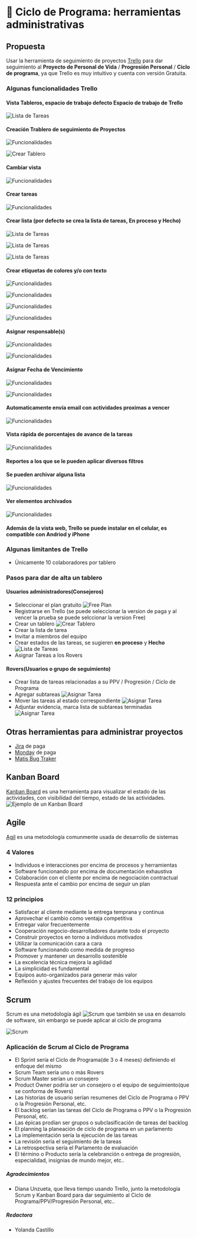 # 🚀 Ciclo de Programa: herramientas administrativas

## Propuesta

Usar la herramienta de seguimiento de proyectos [Trello](https://trello.com/es/tour) para dar seguimiento al **Proyecto de Personal de Vida** 
/ **Progresión Personal** / **Ciclo de programa**, ya que Trello es muy intuitivo y cuenta con versión Gratuita.

### Algunas funcionalidades Trello

#### Vista Tableros, espacio de trabajo defecto **Espacio de trabajo de Trello**

  ![Lista de Tareas](img/trello/espacioTrabajo.png)

#### Creación Trablero de seguimiento de Proyectos 

  ![Funcionalidades](img/trello/crearTablero-0.png) 

  ![Crear Tablero](img/trello/crearTablero.png)

#### Cambiar vista 

  ![Funcionalidades](img/trello/cambiarVista.png) 

#### Crear tareas

  ![Funcionalidades](img/trello/crearTarea.png)

#### Crear lista (por defecto se crea la lista de tareas, **En proceso** y **Hecho**) 

  ![Lista de Tareas](img/trello/listaTareasEstados.png) 

  ![Lista de Tareas](img/trello/agregarLista.png)

  ![Lista de Tareas](img/trello/agregarLista-detalle.png)
#### Crear etiquetas de colores y/o con texto 

  ![Funcionalidades](img/trello/editarTarea.png) 

  ![Funcionalidades](img/trello/fucionalidades.png)

  ![Funcionalidades](img/trello/etiquetarTarea.png)

  ![Funcionalidades](img/trello/seleccionaEtiqueta.png)

#### Asignar responsable(s)

  ![Funcionalidades](img/trello/asignarMiembro-0.png) 

  ![Funcionalidades](img/trello/asignarMiembro.png)

#### Asignar Fecha de Vencimiento

  ![Funcionalidades](img/trello/asignarFechaVencimiento.png)

  ![Funcionalidades](img/trello/asignarFechaVencimiento-1.png)

#### Automaticamente envía email con actividades proximas a vencer

  ![Funcionalidades](img/trello/notificaionEmail.png)

#### Vista rápida de porcentajes de avance de la tareas

  ![Funcionalidades](img/trello/porcentajeAvance.png)

#### Reportes a los que se le pueden aplicar diversos filtros

#### Se pueden archivar alguna lista
  ![Funcionalidades](img/trello/archivarLista.png)

#### Ver elementos archivados

  ![Funcionalidades](img/trello/verArchivados-0.png)

#### Además de la vista web, Trello se puede instalar en el celular, es compatible con Andriod y iPhone

### Algunas limitantes de Trello

- Únicamente 10 colaboradores por tablero

### Pasos para dar de alta un tablero

#### Usuarios administradores(Consejeros)
 
- Seleccionar el plan gratuito ![Free Plan](img/trello/tiposPlanes.png)
- Registrarse en Trello (se puede seleccionar la version de paga y al vencer la prueba se puede selccionar la version Free)
- Crear un tablero ![Crear Tablero](img/trello/crearTablero.png)
- Crear la lista de tarea
- Invitar a miembros del equipo
- Crear estados de las tareas, se sugieren **en proceso** y **Hecho** 
![Lista de Tareas](img/trello/listaTareasEstados.png)
- Asignar Tareas a los Rovers


#### Rovers(Usuarios o grupo de seguimiento)

- Crear lista de tareas relacionadas a su PPV / Progresión / Ciclo de Programa 
- Agregar subtareas 
![Asignar Tarea](img/trello/asignarSubtarea.png)
- Mover las tareas al estado correspondiente 
![Asignar Tarea](img/trello/listaTareasEstados.png)
- Adjuntar evidencia, marca lista de subtareas terminadas 
![Asignar Tarea](img/trello/porcentajeAvance.png)

## Otras herramientas para administrar proyectos

- [Jira](https://www.atlassian.com/) de paga
- [Monday](https://monday.com/) de paga
- [Matis Bug Traker](https://mantisbt.org/)

## Kanban Board

[Kanban Board](https://www.atlassian.com/es/agile/kanban/boards) es una herramienta para visualizar el estado de las actividades, 
con visibilidad del tiempo, estado de las actividades.
![Ejemplo de un Kanban Board](https://upload.wikimedia.org/wikipedia/commons/b/b4/Abstract_Kanban_Board.svg)

## Agile

[Agil](https://sentrio.io/blog/valores-principios-agile-manifiesto-agil/) es una metodología comunmente usada de desarrollo de sistemas

### 4 Valores
- Individuos e interacciones por encima de procesos y herramientas
- Software funcionando por encima de documentación exhaustiva
- Colaboración con el cliente por encima de negociación contractual
- Respuesta ante el cambio por encima de seguir un plan

### 12 principios
- Satisfacer al cliente mediante la entrega temprana y continua
- Aprovechar el cambio como ventaja competitiva
- Entregar valor frecuentemente
- Cooperación negocio-desarrolladores durante todo el proyecto
- Construir proyectos en torno a individuos motivados
- Utilizar la comunicación cara a cara
- Software funcionando como medida de progreso
- Promover y mantener un desarrollo sostenible
- La excelencia técnica mejora la agilidad
- La simplicidad es fundamental
- Equipos auto-organizados para generar más valor
- Reflexión y ajustes frecuentes del trabajo de los equipos


## Scrum

Scrum es una metodología ágil ![Scrum](https://www.atlassian.com/es/agile/scrum) 
que también se usa en desarrolo de software, sin embargo se puede aplicar al ciclo de programa

![Scrum](https://www.nimblework.com/wp-content/uploads/2022/12/scrum-methodology.webp)

### Aplicación de Scrum al Ciclo de Programa

- El Sprint sería el Ciclo de Programa(de 3 o 4 meses) definiendo el enfoque del mismo
- Scrum Team sería uno o más Rovers
- Scrum Master serían un consejero
- Product Owner podría ser un consejero o el equipo de seguimiento(que se conforma de Rovers)
- Las historias de usuario serían resumenes del Ciclo de Programa o PPV o la Progresión Personal, etc.
- El backlog serían las tareas del Ciclo de Programa o PPV o la Progresión Personal, etc.
- Las épicas prodían ser grupos o subclasificación de tareas del backlog
- El planning la planeación de ciclo de programa en un parlamento
- La implementación sería la ejecución de las tareas
- La revisión sería el seguimiento de la tareas
- La retrospectiva sería el Parlamento de evaluación
- El término o Producto sería la celebranción o entrega de progresión, especialidad, insignias de mundo mejor, etc..

##### Agradecimientos

- Diana Unzueta, que lleva tiempo usando Trello, junto la metodología Scrum y Kanban Board para dar seguimiento al Ciclo de Programa/PPV/Progresión Personal, etc..


##### Redactora

- Yolanda Castillo